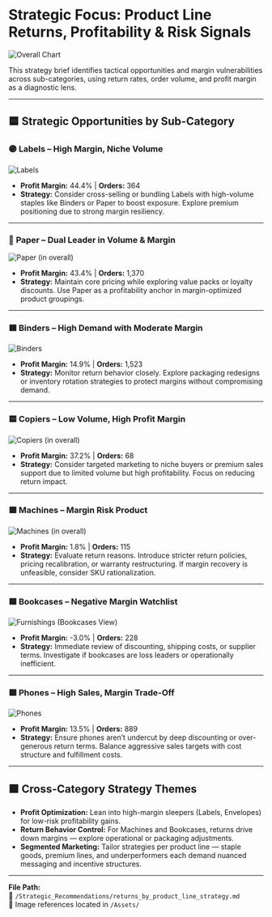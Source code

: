 # Strategic Focus: Product Line Returns, Profitability & Risk Signals

![Overall Chart](../Assets/Returns_by_Product_Line_Overall.png)

This strategy brief identifies tactical opportunities and margin vulnerabilities across sub-categories, using return rates, order volume, and profit margin as a diagnostic lens.

---

## 🟦 Strategic Opportunities by Sub-Category

### 🟣 **Labels** – High Margin, Niche Volume
![Labels](../Assets/Returns_by_Product_Line_Labels.png)  
- **Profit Margin:** 44.4% | **Orders:** 364  
- **Strategy:** Consider cross-selling or bundling Labels with high-volume staples like Binders or Paper to boost exposure. Explore premium positioning due to strong margin resiliency.

---

### 📄 **Paper** – Dual Leader in Volume & Margin
![Paper (in overall)](../Assets/Returns_by_Product_Line_Overall.png)  
- **Profit Margin:** 43.4% | **Orders:** 1,370  
- **Strategy:** Maintain core pricing while exploring value packs or loyalty discounts. Use Paper as a profitability anchor in margin-optimized product groupings.

---

### 🟩 **Binders** – High Demand with Moderate Margin
![Binders](../Assets/Returns_by_Product_Line_Binders.png)  
- **Profit Margin:** 14.9% | **Orders:** 1,523  
- **Strategy:** Monitor return behavior closely. Explore packaging redesigns or inventory rotation strategies to protect margins without compromising demand.

---

### 🟨 **Copiers** – Low Volume, High Profit Margin
![Copiers (in overall)](/Assets/Returns_by_Product_Line_Overall.png)  
- **Profit Margin:** 37.2% | **Orders:** 68  
- **Strategy:** Consider targeted marketing to niche buyers or premium sales support due to limited volume but high profitability. Focus on reducing return impact.

---

### 🟪 **Machines** – Margin Risk Product
![Machines (in overall)](/Assets/Returns_by_Product_Line_Overall.png)  
- **Profit Margin:** 1.8% | **Orders:** 115  
- **Strategy:** Evaluate return reasons. Introduce stricter return policies, pricing recalibration, or warranty restructuring. If margin recovery is unfeasible, consider SKU rationalization.

---

### 🟦 **Bookcases** – Negative Margin Watchlist
![Furnishings (Bookcases View)](/Assets/Returns_by_Product_Line_Furnishings.png)  
- **Profit Margin:** -3.0% | **Orders:** 228  
- **Strategy:** Immediate review of discounting, shipping costs, or supplier terms. Investigate if bookcases are loss leaders or operationally inefficient.

---

### 🟩 **Phones** – High Sales, Margin Trade-Off
![Phones](/Assets/Returns_by_Product_Line_Phones.png)  
- **Profit Margin:** 13.5% | **Orders:** 889  
- **Strategy:** Ensure phones aren’t undercut by deep discounting or over-generous return terms. Balance aggressive sales targets with cost structure and fulfillment costs.

---

## 🟪 Cross-Category Strategy Themes

- **Profit Optimization:** Lean into high-margin sleepers (Labels, Envelopes) for low-risk profitability gains.  
- **Return Behavior Control:** For Machines and Bookcases, returns drive down margins — explore operational or packaging adjustments.  
- **Segmented Marketing:** Tailor strategies per product line — staple goods, premium lines, and underperformers each demand nuanced messaging and incentive structures.

---

**File Path:**  
📂 `/Strategic_Recommendations/returns_by_product_line_strategy.md`  
📸 Image references located in `/Assets/`
